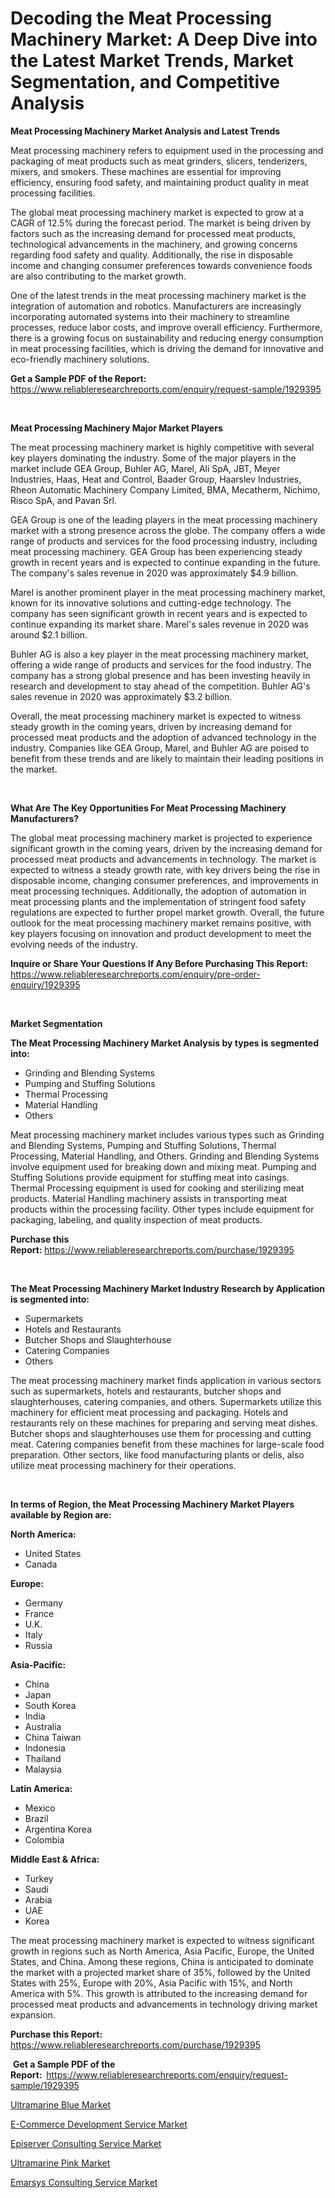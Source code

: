 <p><h1>Decoding the Meat Processing Machinery Market: A Deep Dive into the Latest Market Trends, Market Segmentation, and Competitive Analysis</h1></p><p><strong>Meat Processing Machinery Market Analysis and Latest Trends</strong></p>
<p><p>Meat processing machinery refers to equipment used in the processing and packaging of meat products such as meat grinders, slicers, tenderizers, mixers, and smokers. These machines are essential for improving efficiency, ensuring food safety, and maintaining product quality in meat processing facilities.</p><p>The global meat processing machinery market is expected to grow at a CAGR of 12.5% during the forecast period. The market is being driven by factors such as the increasing demand for processed meat products, technological advancements in the machinery, and growing concerns regarding food safety and quality. Additionally, the rise in disposable income and changing consumer preferences towards convenience foods are also contributing to the market growth.</p><p>One of the latest trends in the meat processing machinery market is the integration of automation and robotics. Manufacturers are increasingly incorporating automated systems into their machinery to streamline processes, reduce labor costs, and improve overall efficiency. Furthermore, there is a growing focus on sustainability and reducing energy consumption in meat processing facilities, which is driving the demand for innovative and eco-friendly machinery solutions.</p></p>
<p><strong>Get a Sample PDF of the Report:&nbsp;</strong> <a href="https://www.reliableresearchreports.com/enquiry/request-sample/1929395">https://www.reliableresearchreports.com/enquiry/request-sample/1929395</a></p>
<p>&nbsp;</p>
<p><strong>Meat Processing Machinery Major Market Players</strong></p>
<p><p>The meat processing machinery market is highly competitive with several key players dominating the industry. Some of the major players in the market include GEA Group, Buhler AG, Marel, Ali SpA, JBT, Meyer Industries, Haas, Heat and Control, Baader Group, Haarslev Industries, Rheon Automatic Machinery Company Limited, BMA, Mecatherm, Nichimo, Risco SpA, and Pavan Srl.</p><p>GEA Group is one of the leading players in the meat processing machinery market with a strong presence across the globe. The company offers a wide range of products and services for the food processing industry, including meat processing machinery. GEA Group has been experiencing steady growth in recent years and is expected to continue expanding in the future. The company's sales revenue in 2020 was approximately $4.9 billion.</p><p>Marel is another prominent player in the meat processing machinery market, known for its innovative solutions and cutting-edge technology. The company has seen significant growth in recent years and is expected to continue expanding its market share. Marel's sales revenue in 2020 was around $2.1 billion.</p><p>Buhler AG is also a key player in the meat processing machinery market, offering a wide range of products and services for the food industry. The company has a strong global presence and has been investing heavily in research and development to stay ahead of the competition. Buhler AG's sales revenue in 2020 was approximately $3.2 billion.</p><p>Overall, the meat processing machinery market is expected to witness steady growth in the coming years, driven by increasing demand for processed meat products and the adoption of advanced technology in the industry. Companies like GEA Group, Marel, and Buhler AG are poised to benefit from these trends and are likely to maintain their leading positions in the market.</p></p>
<p>&nbsp;</p>
<p><strong>What Are The Key Opportunities For Meat Processing Machinery Manufacturers?</strong></p>
<p><p>The global meat processing machinery market is projected to experience significant growth in the coming years, driven by the increasing demand for processed meat products and advancements in technology. The market is expected to witness a steady growth rate, with key drivers being the rise in disposable income, changing consumer preferences, and improvements in meat processing techniques. Additionally, the adoption of automation in meat processing plants and the implementation of stringent food safety regulations are expected to further propel market growth. Overall, the future outlook for the meat processing machinery market remains positive, with key players focusing on innovation and product development to meet the evolving needs of the industry.</p></p>
<p><strong>Inquire or Share Your Questions If Any Before Purchasing This Report:</strong> <a href="https://www.reliableresearchreports.com/enquiry/pre-order-enquiry/1929395">https://www.reliableresearchreports.com/enquiry/pre-order-enquiry/1929395</a></p>
<p>&nbsp;</p>
<p><strong>Market Segmentation</strong></p>
<p><strong>The Meat Processing Machinery Market Analysis by types is segmented into:</strong></p>
<p><ul><li>Grinding and Blending Systems</li><li>Pumping and Stuffing Solutions</li><li>Thermal Processing</li><li>Material Handling</li><li>Others</li></ul></p>
<p><p>Meat processing machinery market includes various types such as Grinding and Blending Systems, Pumping and Stuffing Solutions, Thermal Processing, Material Handling, and Others. Grinding and Blending Systems involve equipment used for breaking down and mixing meat. Pumping and Stuffing Solutions provide equipment for stuffing meat into casings. Thermal Processing equipment is used for cooking and sterilizing meat products. Material Handling machinery assists in transporting meat products within the processing facility. Other types include equipment for packaging, labeling, and quality inspection of meat products.</p></p>
<p><strong>Purchase this Report:&nbsp;</strong><a href="https://www.reliableresearchreports.com/purchase/1929395">https://www.reliableresearchreports.com/purchase/1929395</a></p>
<p>&nbsp;</p>
<p><strong>The Meat Processing Machinery Market Industry Research by Application is segmented into:</strong></p>
<p><ul><li>Supermarkets</li><li>Hotels and Restaurants</li><li>Butcher Shops and Slaughterhouse</li><li>Catering Companies</li><li>Others</li></ul></p>
<p><p>The meat processing machinery market finds application in various sectors such as supermarkets, hotels and restaurants, butcher shops and slaughterhouses, catering companies, and others. Supermarkets utilize this machinery for efficient meat processing and packaging. Hotels and restaurants rely on these machines for preparing and serving meat dishes. Butcher shops and slaughterhouses use them for processing and cutting meat. Catering companies benefit from these machines for large-scale food preparation. Other sectors, like food manufacturing plants or delis, also utilize meat processing machinery for their operations.</p></p>
<p>&nbsp;</p>
<p><strong>In terms of Region, the Meat Processing Machinery Market Players available by Region are:</strong></p>
<p>
    <p> <strong> North America: </strong>
        <ul>
            <li>United States</li>
            <li>Canada</li>
        </ul>
        </p> 
    <p> <strong> Europe: </strong>
        <ul>
            <li>Germany</li>
            <li>France</li>
            <li>U.K.</li>
            <li>Italy</li>
            <li>Russia</li>
        </ul>
        </p> 
    <p> <strong> Asia-Pacific: </strong>
        <ul>
            <li>China</li>
            <li>Japan</li>
            <li>South Korea</li>
            <li>India</li>
            <li>Australia</li>
            <li>China Taiwan</li>
            <li>Indonesia</li>
            <li>Thailand</li>
            <li>Malaysia</li>
        </ul>
        </p> 
    <p> <strong> Latin America: </strong>
        <ul>
            <li>Mexico</li>
            <li>Brazil</li>
            <li>Argentina Korea</li>
            <li>Colombia</li>
        </ul>
        </p> 
    <p> <strong> Middle East & Africa: </strong>
        <ul>
            <li>Turkey</li>
            <li>Saudi</li>
            <li>Arabia</li>
            <li>UAE</li>
            <li>Korea</li>
        </ul>
    </p>
    </p>
<p><p>The meat processing machinery market is expected to witness significant growth in regions such as North America, Asia Pacific, Europe, the United States, and China. Among these regions, China is anticipated to dominate the market with a projected market share of 35%, followed by the United States with 25%, Europe with 20%, Asia Pacific with 15%, and North America with 5%. This growth is attributed to the increasing demand for processed meat products and advancements in technology driving market expansion.</p></p>
<p><strong>Purchase this Report: </strong><a href="https://www.reliableresearchreports.com/purchase/1929395">https://www.reliableresearchreports.com/purchase/1929395</a></p>
<p>&nbsp;<strong>Get a Sample PDF of the Report:&nbsp;&nbsp;</strong><a href="https://www.reliableresearchreports.com/enquiry/request-sample/1929395">https://www.reliableresearchreports.com/enquiry/request-sample/1929395</a></p>
<p><strong></strong></p>
<p><p><a href="https://view.publitas.com/reportprime-1/ultramarine-blue-market-offers-provide-insightful-data-for-the-time-period-from-2024-to-2031-and-also-provide-analysis-based-on-application-type-and-region/">Ultramarine Blue Market</a></p><p><a href="https://cedar-agate-3da.notion.site/E-Commerce-Development-Service-Market-Size-Growth-and-Forecast-from-2024-2031-4f4d542e8d004a6782b10c18e49ddaa0">E-Commerce Development Service Market</a></p><p><a href="https://copper-carbon-84f.notion.site/Episerver-Consulting-Service-Market-Centers-on-Aspects-such-as-Market-Growth-Market-Share-Market-O-f6c371b252ed437d8eb9020bec2203c3">Episerver Consulting Service Market</a></p><p><a href="https://view.publitas.com/reportprime-1/ultramarine-pink-market-dynamics-2024-2031-also-about-its-market-trends-projections-and-opportunities/">Ultramarine Pink Market</a></p><p><a href="https://circular-yam-9b9.notion.site/Emarsys-Consulting-Service-Market-Size-Market-Share-and-Global-Market-Analysis-Report-2024-2031-d441ed6e7139419b9b7214e67587fc43">Emarsys Consulting Service Market</a></p></p>